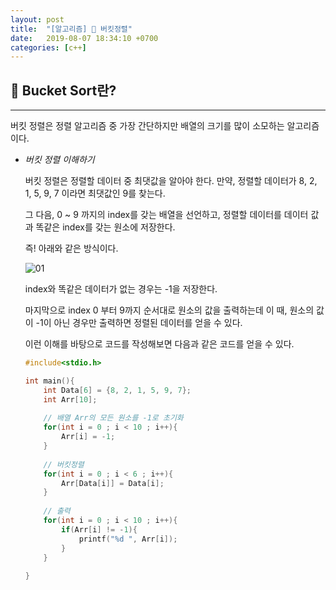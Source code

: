 ```yaml
---
layout: post
title:  "[알고리즘] 👛 버킷정렬"
date:   2019-08-07 18:34:10 +0700
categories: [c++]
---
```


## 👛 Bucket Sort란?
---

버킷 정렬은 정렬 알고리즘 중 가장 간단하지만 배열의 크기를 많이 소모하는 알고리즘이다.

- _버킷 정렬 이해하기_

	버킷 정렬은 정렬할 데이터 중 최댓값을 알아야 한다. 만약, 정렬할 데이터가 8, 2, 1, 5, 9, 7 이라면 최댓값인 9를 찾는다. 

	그 다음, 0 ~ 9 까지의 index를 갖는 배열을 선언하고, 정렬할 데이터를 데이터 값과 똑같은 index를 갖는 원소에 저장한다.

	즉! 아래와 같은 방식이다.

	![01](https://user-images.githubusercontent.com/31889335/62587623-c0a84280-b8fd-11e9-8ca9-5559c0d8a071.PNG)

	index와 똑같은 데이터가 없는 경우는 -1을 저장한다.

	마지막으로 index 0 부터 9까지 순서대로 원소의 값을 출력하는데 이 때, 원소의 값이 -1이 아닌 경우만 출력하면 정렬된 데이터를 얻을 수 있다.

	이런 이해를 바탕으로 코드를 작성해보면 다음과 같은 코드를 얻을 수 있다.

	~~~c
	#include<stdio.h>

	int main(){
		int Data[6] = {8, 2, 1, 5, 9, 7};
		int Arr[10];
		
		// 배열 Arr의 모든 원소를 -1로 초기화 
		for(int i = 0 ; i < 10 ; i++){
			Arr[i] = -1;
		}
		
		// 버킷정렬 
		for(int i = 0 ; i < 6 ; i++){
			Arr[Data[i]] = Data[i];
		}
		
		// 출력 
		for(int i = 0 ; i < 10 ; i++){
			if(Arr[i] != -1){
				printf("%d ", Arr[i]);	
			}
		}
		
	}
	~~~

